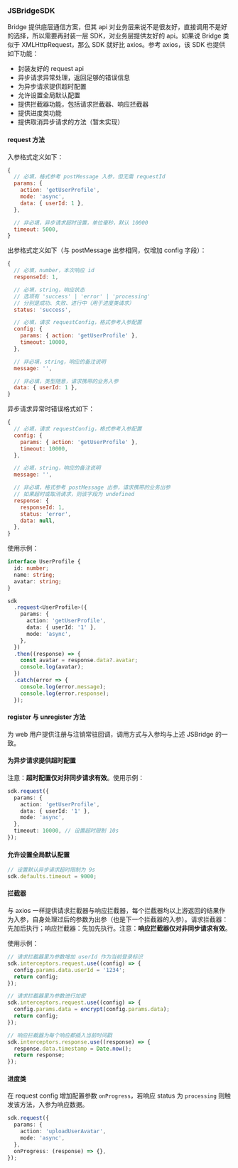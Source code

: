 ### JSBridgeSDK

Bridge 提供底层通信方案，但其 api 对业务层来说不是很友好，直接调用不是好的选择，所以需要再封装一层 SDK，对业务层提供友好的 api。如果说 Bridge 类似于 XMLHttpRequest，那么 SDK 就好比 axios。参考 axios，该 SDK 也提供如下功能：

- 封装友好的 request api
- 异步请求异常处理，返回足够的错误信息
- 为异步请求提供超时配置
- 允许设置全局默认配置
- 提供拦截器功能，包括请求拦截器、响应拦截器
- 提供进度类功能
- 提供取消异步请求的方法（暂未实现）

#### request 方法

入参格式定义如下：

```JavaScript
{
  // 必填，格式参考 postMessage 入参，但无需 requestId
  params: {
    action: 'getUserProfile',
    mode: 'async',
    data: { userId: 1 },
  },

  // 非必填，异步请求超时设置，单位毫秒，默认 10000
  timeout: 5000,
}
```

出参格式定义如下（与 postMessage 出参相同，仅增加 config 字段）：

```JavaScript
{
  // 必填，number，本次响应 id
  responseId: 1,

  // 必填，string，响应状态
  // 选项有 'success' | 'error' | 'processing'
  // 分别是成功、失败、进行中（用于进度类请求）
  status: 'success',

  // 必填，请求 requestConfig，格式参考入参配置
  config: {
    params: { action: 'getUserProfile' },
    timeout: 10000,
  },

  // 非必填，string，响应的备注说明
  message: '',

  // 非必填，类型随意，请求携带的业务入参
  data: { userId: 1 },
}
```

异步请求异常时错误格式如下：

```JavaScript
{
  // 必填，请求 requestConfig，格式参考入参配置
  config: {
    params: { action: 'getUserProfile' },
    timeout: 10000,
  },

  // 必填，string，响应的备注说明
  message: '',

  // 非必填，格式参考 postMessage 出参，请求携带的业务出参
  // 如果超时或取消请求，则该字段为 undefined
  response: {
    responseId: 1,
    status: 'error',
    data: null,
  },
}
```

使用示例：

```TypeScript
interface UserProfile {
  id: number;
  name: string;
  avatar: string;
}

sdk
  .request<UserProfile>({
    params: {
      action: 'getUserProfile',
      data: { userId: '1' },
      mode: 'async',
    },
  })
  .then((response) => {
    const avatar = response.data?.avatar;
    console.log(avatar);
  })
  .catch(error => {
    console.log(error.message);
    console.log(error.response);
  });
```

#### register 与 unregister 方法

为 web 用户提供注册与注销常驻回调，调用方式与入参均与上述 JSBridge 的一致。

#### 为异步请求提供超时配置

注意：**超时配置仅对非同步请求有效**。使用示例：

```TypeScript
sdk.request({
  params: {
    action: 'getUserProfile',
    data: { userId: '1' },
    mode: 'async',
  },
  timeout: 10000, // 设置超时限制 10s
});
```

#### 允许设置全局默认配置

```TypeScript
// 设置默认异步请求超时限制为 9s
sdk.defaults.timeout = 9000;
```

#### 拦截器

与 axios 一样提供请求拦截器与响应拦截器，每个拦截器均以上游返回的结果作为入参，自身处理过后的参数为出参（也是下一个拦截器的入参）。请求拦截器：先加后执行；响应拦截器：先加先执行。注意：**响应拦截器仅对非同步请求有效**。

使用示例：

```TypeScript
// 请求拦截器里为参数增加 userId 作为当前登录标识
sdk.interceptors.request.use((config) => {
  config.params.data.userId = '1234';
  return config;
});

// 请求拦截器里为参数进行加密
sdk.interceptors.request.use((config) => {
  config.params.data = encrypt(config.params.data);
  return config;
});

// 响应拦截器为每个响应都插入当前时间戳
sdk.interceptors.response.use((response) => {
  response.data.timestamp = Date.now();
  return response;
});
```

#### 进度类

在 request config 增加配置参数 `onProgress`，若响应 status 为 `processing` 则触发该方法，入参为响应数据。

```TypeScript
sdk.request({
  params: {
    action: 'uploadUserAvatar',
    mode: 'async',
  },
  onProgress: (response) => {},
});
```
